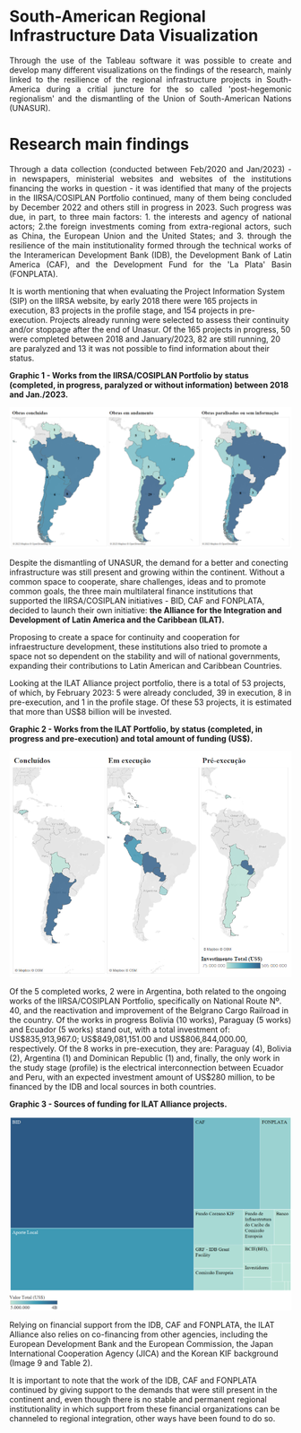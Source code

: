# South-American Regional Infrastructure Data Visualization
<p align="justify">
Through the use of the Tableau software it was possible to create and develop many different visualizations on the findings of the research, mainly linked to the resilience of the regional infrastructure projects in South-America during a critial juncture for the so called 'post-hegemonic regionalism' and the dismantling of the Union of South-American Nations (UNASUR).
</p>

# Research main findings
<p align="justify">
  Through a data collection (conducted between Feb/2020 and Jan/2023) - in newspapers, ministerial websites and websites of the institutions financing the works in question - it was identified that many of the projects in the IIRSA/COSIPLAN Portfolio continued, many of them being concluded by December 2022 and others still in progress in 2023. Such progress was due, in part, to three main factors: 1. the interests and agency of national actors; 2.the foreign investments coming from extra-regional actors, such as China, the European Union and the United States; and 3. through the resilience of the main institutionality formed through the technical works of the Interamerican Development Bank (IDB), the Development Bank of Latin America (CAF), and the Development Fund for the 'La Plata' Basin (FONPLATA). </p>
<p> It is worth mentioning that when evaluating the Project Information System (SIP) on the IIRSA website, by early 2018 there were 165 projects in execution, 83 projects in the profile stage, and 154 projects in pre-execution. Projects already running were selected to assess their continuity and/or stoppage after the end of Unasur. Of the 165 projects in progress, 50 were completed between 2018 and January/2023, 82 are still running, 20 are paralyzed and 13 it was not possible to find information about their status.
</p>
<p> <b>Graphic 1 - Works from the IIRSA/COSIPLAN Portfolio by status (completed, in progress, paralyzed or without information) between 2018 and Jan./2023. </b></p>
<img src="iirsa_cosiplan_by_status.png">

<p> Despite the dismantling of UNASUR, the demand for a better and conecting infrastructure was still present and growing within the continent. Without a common space to cooperate, share challenges, ideas and to promote common goals, the three main multilateral finance institutions that supported the IIRSA/COSIPLAN initiatives - BID, CAF and FONPLATA, decided to launch their own initiative: <b> the Alliance for the Integration and Development of Latin America and the Caribbean (ILAT).</b> </p>
<p> Proposing to create a space for continuity and cooperation for infraestructure development, these institutions also tried to promote a space not so dependent on the stability and will of national governments, expanding their contributions to Latin American and Caribbean Countries.</p>
<p> Looking at the ILAT Alliance project portfolio, there is a total of 53 projects, of which, by February 2023: 5 were already concluded, 39 in execution, 8 in pre-execution, and 1 in the profile stage. Of these 53 projects, it is estimated that more than US$8 billion will be invested. </p>

<p> <b>Graphic 2 - Works from the ILAT Portfolio, by status (completed, in progress and pre-execution) and total amount of funding (US$). </b></p>
<img src="ilat_by_country.png">

<p> Of the 5 completed works, 2 were in Argentina, both related to the ongoing works of the IIRSA/COSIPLAN Portfolio, specifically on National Route Nº. 40, and the reactivation and improvement of the Belgrano Cargo Railroad in the country. Of the works in progress Bolivia (10 works), Paraguay (5 works) and Ecuador (5 works) stand out, with a total investment of: US$835,913,967.0; US$849,081,151.00 and US$806,844,000.00, respectively. Of the 8 works in pre-execution, they are: Paraguay (4), Bolivia (2), Argentina (1) and Dominican Republic (1) and, finally, the only work in the study stage (profile) is the electrical interconnection between Ecuador and Peru, with an expected investment amount of US$280 million, to be financed by the IDB and local sources in both countries. </p>

<p> <b> Graphic 3 - Sources of funding for ILAT Alliance projects. </b></p>
<img src="ilat_by_source.png">

<p> Relying on financial support from the IDB, CAF and FONPLATA, the ILAT Alliance also relies on co-financing from other agencies, including the European Development Bank and the European Commission, the Japan International Cooperation Agency (JICA) and the Korean KIF background (Image 9 and Table 2). </p>
<p> It is important to note that the work of the IDB, CAF and FONPLATA continued by giving support to the demands that were still present in the continent and, even though there is no stable and permanent regional institutionality in which support from these financial organizations can be channeled to regional integration, other ways have been found to do so.</p>


